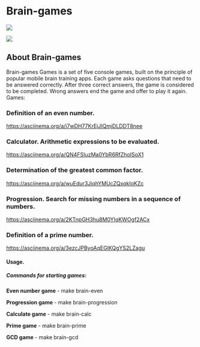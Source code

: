 # Brain-games

<a href="https://codeclimate.com/github/codeclimate/codeclimate/maintainability"><img src="https://api.codeclimate.com/v1/badges/a99a88d28ad37a79dbf6/maintainability" /></a>


[![](https://github.com/leshasmp/brain-games/workflows/lint/badge.svg)](https://github.com/leshasmp/brain-games/actions?query=workflow%3Alint)

## About Brain-games

Brain-games Games is a set of five console games, built on the principle of popular mobile brain training apps. Each game asks questions that need to be answered correctly. After three correct answers, the game is considered to be completed. Wrong answers end the game and offer to play it again. Games:

### Definition of an even number.

https://asciinema.org/a/i7wDH77KrEjJIQmjDLDDT8nee

### Calculator. Arithmetic expressions to be evaluated.

https://asciinema.org/a/QN4FSIuzMa0YbR6RfZhoISoX1

### Determination of the greatest common factor.

https://asciinema.org/a/wuEdur3JiqhYMUcZQxqkIoKZc

### Progression. Search for missing numbers in a sequence of numbers.

https://asciinema.org/a/2KTnpGH3hu8M0YIqKWOgf2ACx

### Definition of a prime number.

https://asciinema.org/a/3ezcJPByoAqEGlKQgYS2LZagu

#### Usage.

##### Commands for starting games:

**Even number game** - make brain-even

**Progression game** - make brain-progression

**Calculate game** - make brain-calc

**Prime game** - make brain-prime

**GCD game** - make brain-gcd
